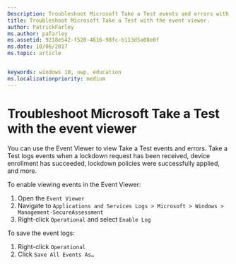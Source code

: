 ```yaml
---
Description: Troubleshoot Microsoft Take a Test events and errors with the event viewer.
title: Troubleshoot Microsoft Take a Test with the event viewer.
author: PatrickFarley
ms.author: pafarley
ms.assetid: 9218e542-f520-4616-98fc-b113d5a08e0f
ms.date: 10/06/2017
ms.topic: article


keywords: windows 10, uwp, education
ms.localizationpriority: medium
---
```


# Troubleshoot Microsoft Take a Test with the event viewer

You can use the Event Viewer to view Take a Test events and errors. Take a Test logs events when a lockdown request has been received, device enrollment has succeeded, lockdown policies were successfully applied, and more.

To enable viewing events in the Event Viewer:
1. Open the `Event Viewer`
2. Navigate to `Applications and Services Logs > Microsoft > Windows > Management-SecureAssessment`
3. Right-click `Operational` and select `Enable Log`

To save the event logs:
1. Right-click `Operational`
2. Click `Save All Events As…`
